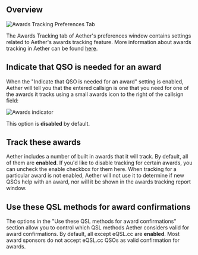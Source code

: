 ## Overview

![Awards Tracking Preferences Tab](/images/AwardPreferences.png)

The Awards Tracking tab of Aether's preferences window contains settings related to Aether's awards tracking feature. More information about awards tracking in Aether can be found [here](/awardstracking.md).

## Indicate that QSO is needed for an award

When the "Indicate that QSO is needed for an award" setting is enabled, Aether will tell you that the entered callsign is one that you need for one of the awards it tracks using a small awards icon to the right of the callsign field:

![Awards indicator](/images/AwardIndicator.png)

This option is **disabled** by default.

## Track these awards

Aether includes a number of built in awards that it will track. By default, all of them are **enabled**. If you'd like to disable tracking for certain awards, you can uncheck the enable checkbox for them here. When tracking for a particular award is not enabled, Aether will not use it to determine if new QSOs help with an award, nor will it be shown in the awards tracking report window.

## Use these QSL methods for award confirmations

The options in the "Use these QSL methods for award confirmations" section allow you to control which QSL methods Aether considers valid for award confirmations. By default, all except eQSL.cc are **enabled**. Most award sponsors do not accept eQSL.cc QSOs as valid confirmation for awards.
